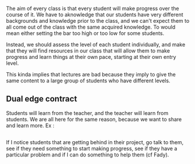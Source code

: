 The aim of every class is that every student will make progress over the course of it. We have to aknowledge that our students have very different backgrounds and knowledge prior to the class, and we can't expect them to all come out of the class with the same acquired knowledge. To would mean either setting the bar too high or too low for some students.

Instead, we should assess the level of each student individually, and make that they will find resources in our class that will allow them to make progress and learn things at their own pace, starting at their own entry level.

This kinda implies that lectures are bad because they imply to give the same content to a large group of students who have different levels.

## Dual edge contract

Students will learn from the teacher, and the teacher will learn from students. We are all here for the same reason, because we want to share and learn more. Ex : 

## 

If I notice students that are getting behind in their project, go talk to them, see if they need something to start making progress, see if they have a particular problem and if I can do something to help them (cf Fady).
